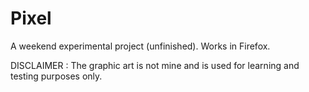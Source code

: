 # Pixel
A weekend experimental project (unfinished). Works in Firefox.

DISCLAIMER : The graphic art is not mine and is used for learning and testing purposes only.
